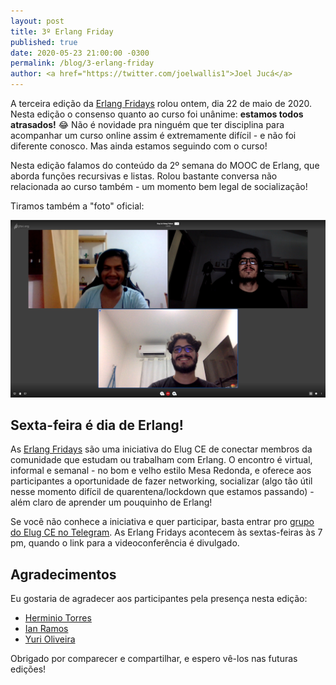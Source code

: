 ```yaml
---
layout: post
title: 3º Erlang Friday
published: true
date: 2020-05-23 21:00:00 -0300
permalink: /blog/3-erlang-friday
author: <a href="https://twitter.com/joelwallis1">Joel Jucá</a>
---
```


A terceira edição da [Erlang Fridays](https://github.com/elug-ce/forum/issues/7) rolou ontem, dia 22 de maio de 2020. Nesta edição o consenso quanto ao curso foi unânime: **estamos todos atrasados!** 😂 Não é novidade pra ninguém que ter disciplina para acompanhar um curso online assim é extremamente difícil - e não foi diferente conosco. Mas ainda estamos seguindo com o curso!

Nesta edição falamos do conteúdo da 2º semana do MOOC de Erlang, que aborda funções recursivas e listas. Rolou bastante conversa não relacionada ao curso também - um momento bem legal de socialização!

Tiramos também a "foto" oficial:

![3º Erlang Friday: Foto Oficial](/media/2020-05-22_3-erlang-friday.png "3º Erlang Friday: Foto Oficial")

## Sexta-feira é dia de Erlang!

As [Erlang Fridays](https://github.com/elug-ce/forum/issues/7) são uma iniciativa do Elug CE de conectar membros da comunidade que estudam ou trabalham com Erlang. O encontro é virtual, informal e semanal - no bom e velho estilo Mesa Redonda, e oferece aos participantes a oportunidade de fazer networking, socializar (algo tão útil nesse momento difícil de quarentena/lockdown que estamos passando) - além claro de aprender um pouquinho de Erlang!

Se você não conhece a iniciativa e quer participar, basta entrar pro [grupo do Elug CE no Telegram](https://t.me/elug_ce). As Erlang Fridays acontecem às sextas-feiras às 7 pm, quando o link para a videoconferência é divulgado.

## Agradecimentos

Eu gostaria de agradecer aos participantes pela presença nesta edição:

- [Herminio Torres](https://twitter.com/herminiotorres)
- [Ian Ramos](https://twitter.com/IanRamosC)
- [Yuri Oliveira](https://twitter.com/yuriploc)

Obrigado por comparecer e compartilhar, e espero vê-los nas futuras edições!
